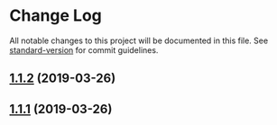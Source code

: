 # Change Log

All notable changes to this project will be documented in this file. See [standard-version](https://github.com/conventional-changelog/standard-version) for commit guidelines.

## [1.1.2](https://github.com/Cloudoki/openbank-container-manager/compare/v1.1.0...v1.1.2) (2019-03-26)



## [1.1.1](https://github.com/Cloudoki/openbank-container-manager/compare/v1.1.0...v1.1.1) (2019-03-26)
